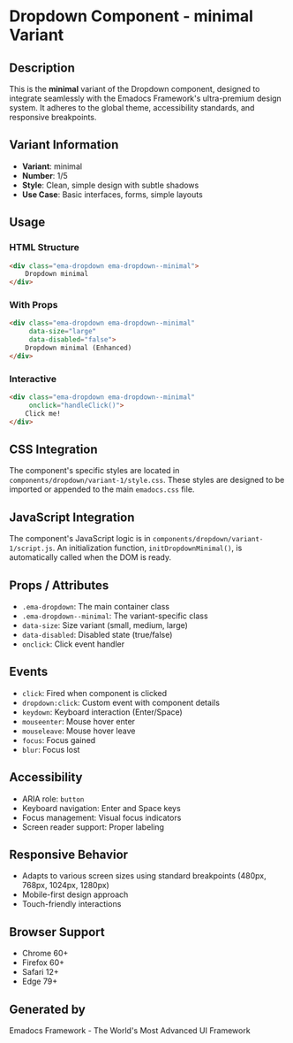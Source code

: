 # Dropdown Component - minimal Variant

## Description
This is the **minimal** variant of the Dropdown component, designed to integrate seamlessly with the Emadocs Framework's ultra-premium design system. It adheres to the global theme, accessibility standards, and responsive breakpoints.

## Variant Information
- **Variant**: minimal
- **Number**: 1/5
- **Style**: Clean, simple design with subtle shadows
- **Use Case**: Basic interfaces, forms, simple layouts

## Usage

### HTML Structure
```html
<div class="ema-dropdown ema-dropdown--minimal">
    Dropdown minimal
</div>
```

### With Props
```html
<div class="ema-dropdown ema-dropdown--minimal" 
     data-size="large" 
     data-disabled="false">
    Dropdown minimal (Enhanced)
</div>
```

### Interactive
```html
<div class="ema-dropdown ema-dropdown--minimal" 
     onclick="handleClick()">
    Click me!
</div>
```

## CSS Integration
The component's specific styles are located in `components/dropdown/variant-1/style.css`. These styles are designed to be imported or appended to the main `emadocs.css` file.

## JavaScript Integration
The component's JavaScript logic is in `components/dropdown/variant-1/script.js`. An initialization function, `initDropdownMinimal()`, is automatically called when the DOM is ready.

## Props / Attributes
- `.ema-dropdown`: The main container class
- `.ema-dropdown--minimal`: The variant-specific class
- `data-size`: Size variant (small, medium, large)
- `data-disabled`: Disabled state (true/false)
- `onclick`: Click event handler

## Events
- `click`: Fired when component is clicked
- `dropdown:click`: Custom event with component details
- `keydown`: Keyboard interaction (Enter/Space)
- `mouseenter`: Mouse hover enter
- `mouseleave`: Mouse hover leave
- `focus`: Focus gained
- `blur`: Focus lost

## Accessibility
- ARIA role: `button`
- Keyboard navigation: Enter and Space keys
- Focus management: Visual focus indicators
- Screen reader support: Proper labeling

## Responsive Behavior
- Adapts to various screen sizes using standard breakpoints (480px, 768px, 1024px, 1280px)
- Mobile-first design approach
- Touch-friendly interactions

## Browser Support
- Chrome 60+
- Firefox 60+
- Safari 12+
- Edge 79+

## Generated by
Emadocs Framework - The World's Most Advanced UI Framework
